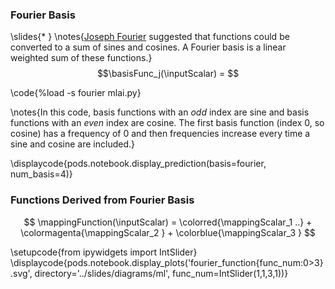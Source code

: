 ### Fourier Basis
\slides{* }
\notes{[Joseph Fourier](https://en.wikipedia.org/wiki/Joseph_Fourier) suggested that functions could be converted to a sum of sines and cosines. A Fourier basis is a linear weighted sum of these functions.}
  $$\basisFunc_j(\inputScalar) = $$

\code{%load -s fourier mlai.py}

\notes{In this code, basis functions with an *odd* index are sine and basis functions with an *even* index are cosine. The first basis function (index 0, so cosine) has a frequency of 0 and then frequencies increase every time a sine and cosine are included.}

\displaycode{pods.notebook.display_prediction(basis=fourier, num_basis=4)}

### Functions Derived from Fourier Basis

$$
\mappingFunction(\inputScalar) = \colorred{\mappingScalar_1 ..}  + \colormagenta{\mappingScalar_2 } + \colorblue{\mappingScalar_3 }
$$


\setupcode{from ipywidgets import IntSlider}
\displaycode{pods.notebook.display_plots('fourier_function{func_num:0>3}.svg', directory='../slides/diagrams/ml', func_num=IntSlider(1,1,3,1))}
